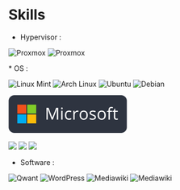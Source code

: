 

# Skills

* Hypervisor :
<p>
<img alt="Proxmox" src="https://img.shields.io/badge/-Proxmox-E57000?style=flat&logo=Proxmox&logoColor=white" />
<img alt="Proxmox" src="https://img.shields.io/badge/-HyperV-00aef0?style=flat&logo=Windows&logoColor=white" />
</p>
* OS :
<p>
<img alt="Linux Mint" src="https://img.shields.io/badge/-Linux Mint-87CF3E?style=flat&logo=linuxmint&logoColor=white"/>
<img alt="Arch Linux" src="https://img.shields.io/badge/-Arch Linux-1793D1?style=flat&logo=archlinux&logoColor=white"/>
<img alt="Ubuntu" src="https://img.shields.io/badge/-Ubuntu-E95420?style=flat&logo=ubuntu&logoColor=white"/>
<img alt="Debian" src="https://img.shields.io/badge/-Debian-F53897?style=flat&logo=debian&logoColor=white"/>
</p>


<img src="IMG\MS_Logo.png" alt="MS_Logo" style="zoom:50%;" />

<p>
    <img src="https://img.shields.io/badge/Windows%207-003399?style=flat&logo=windowsxp&logoColor=white"/>
    <img src="https://img.shields.io/badge/Windows%2010-%230079d5.svg?style=flat&logo=Windows%2011&logoColor=white"/>
    <img src="https://img.shields.io/badge/Windows%2011-%230079d5.svg?style=flat&logo=Windows%2011&logoColor=white"/>
</p>



* Software :

![Qwant](https://img.shields.io/badge/-Qwant%20user-5c97ff?style=flat&logo=Qwant&logoColor=white)
![WordPress](https://img.shields.io/badge/WordPress-%23117AC9.svg?style=flat&logo=WordPress&logoColor=white)
![Mediawiki](https://img.shields.io/badge/-Mediawiki%20user-000000?style=flat&logo=wikipedia&logoColor=white)
![Mediawiki](https://img.shields.io/badge/-i3wm%20user%20-405f83?style=flat&logo=i3&logoColor=white)
